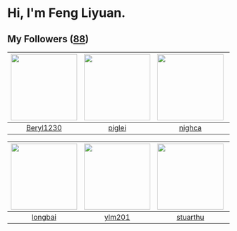 # Hi, I'm Feng Liyuan.

## My Followers ([88](https://github.com/SunRunAway?tab=followers))

| <img src="https://avatars.githubusercontent.com/u/23115833?v=4" width="150" height="150" /> | <img src="https://avatars.githubusercontent.com/u/731266?v=4" width="150" height="150" /> | <img src="https://avatars.githubusercontent.com/u/1492263?v=4" width="150" height="150" /> | <img src="https://avatars.githubusercontent.com/u/1459834?v=4" width="150" height="150" /> |
| :-----------------------------------------------------------------------------------------: | :---------------------------------------------------------------------------------------: | :----------------------------------------------------------------------------------------: | :----------------------------------------------------------------------------------------: |
|                          [Beryl1230](https://github.com/Beryl1230)                          |                            [piglei](https://github.com/piglei)                            |                             [nighca](https://github.com/nighca)                            |                        [songjiayang](https://github.com/songjiayang)                       |

| <img src="https://avatars.githubusercontent.com/u/1204301?v=4" width="150" height="150" /> | <img src="https://avatars.githubusercontent.com/u/588162?v=4" width="150" height="150" /> | <img src="https://avatars.githubusercontent.com/u/16526001?v=4" width="150" height="150" /> | <img src="https://avatars.githubusercontent.com/u/38520451?v=4" width="150" height="150" /> |
| :----------------------------------------------------------------------------------------: | :---------------------------------------------------------------------------------------: | :-----------------------------------------------------------------------------------------: | :-----------------------------------------------------------------------------------------: |
|                            [longbai](https://github.com/longbai)                           |                            [ylm201](https://github.com/ylm201)                            |                           [stuarthu](https://github.com/stuarthu)                           |                           [jammyyao](https://github.com/jammyyao)                           |